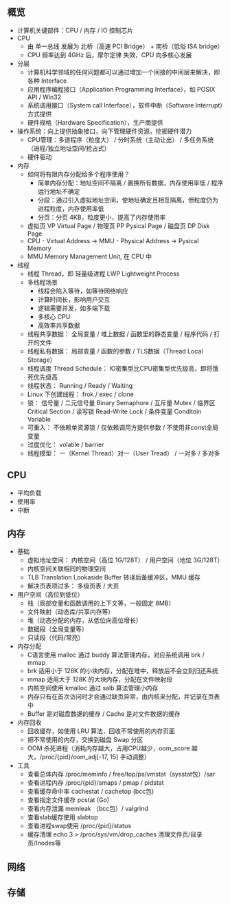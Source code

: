 
## 概览
- 计算机关键部件：CPU / 内存 / IO 控制芯片
- CPU
    - 由 单一总线 发展为 北桥（高速 PCI Bridge） + 南桥（低俗 ISA bridge）
    - CPU 频率达到 4GHz 后，摩尔定律 失效，CPU 向多核心发展
- 分层
    - 计算机科学领域的任何问题都可以通过增加一个间接的中间层来解决，即各种 Interface
    - 应用程序编程接口（Application Programming Interface），如 POSIX API / Win32
    - 系统调用接口（System call Interface），软件中断（Software Interrupt）方式提供
    - 硬件规格（Hardware Specification），生产商提供
- 操作系统：向上提供抽象接口，向下管理硬件资源，挖掘硬件潜力
    - CPU管理：多道程序（粒度大） / 分时系统（主动让出） / 多任务系统（进程/独立地址空间/抢占式）
    - 硬件驱动
- 内存
    - 如何将有限内存分配给多个程序使用？
        - 简单内存分配：地址空间不隔离 / 置换所有数据，内存使用率低 / 程序运行地址不确定
        - 分段：通过引入虚拟地址空间，使地址确定且相互隔离，但粒度仍为进程粒度，内存使用率低
        - 分页：分页 4KB，粒度更小，提高了内存使用率
    - 虚拟页 VP Virtual Page / 物理页 PP Pysical Page / 磁盘页 DP Disk Page
    - CPU - Virtual Address -> MMU - Physical Address -> Pysical Memory
    - MMU Memory Management Unit, 在 CPU 中
- 线程
    - 线程 Thread，即 轻量级进程 LWP Lightweight Process
    - 多线程场景
        - 线程会陷入等待，如等待网络响应
        - 计算时间长，影响用户交互
        - 逻辑需要并发，如多端下载
        - 多核心 CPU
        - 高效率共享数据
    - 线程共享数据： 全局变量 / 堆上数据 / 函数里的静态变量 / 程序代码 / 打开的文件
    - 线程私有数据： 局部变量 / 函数的参数 / TLS数据（Thread Local Storage）
    - 线程调度 Thread Schedule： IO密集型比CPU密集型优先级高，即将饿死优先级高
    - 线程状态： Running / Ready / Waiting
    - Linux 下创建线程： frok / exec / clone
    - 锁： 信号量 / 二元信号量 Binary Semaphore / 互斥量 Mutex / 临界区 Critical Section / 读写锁 Read-Write Lock / 条件变量 Conditoin Variable
    - 可重入： 不依赖单资源锁 / 仅依赖调用方提供参数 / 不使用非const全局变量
    - 过度优化： volatile / barrier
    - 线程模型： 一（Kernel Thread）对一（User Tread） / 一对多 / 多对多


## CPU

- 平均负载
- 使用率
- 中断

## 内存
- 基础
    - 虚拟地址空间： 内核空间（高位 1G/128T） / 用户空间（地位 3G/128T）
    - 内核空间关联相同的物理空间
    - TLB Translation Lookaside Buffer 转译后备缓冲区，MMU 缓存
    - 解决页表项过多： 多级页表 / 大页
- 用户空间（高位到低位）
    - 栈（局部变量和函数调用的上下文等，一般固定 8MB）
    - 文件映射（动态库/共享内存等）
    - 堆（动态分配的内存，从低位向高位增长）
    - 数据段（全局变量等）
    - 只读段（代码/常亮）
- 内存分配
    - C语言使用 malloc 通过 buddy 算法管理内存，对应系统调用 brk / mmap
    - brk 适用小于 128K 的小块内存，分配在堆中，释放后不会立刻归还系统
    - mmap 适用大于 128K 的大块内存，分配在文件映射段
    - 内核空间使用 kmalloc 通过 salb 算法管理小内存
    - 内存只有在首次访问时才会通过缺页异常，由内核来分配，并记录在页表中
    - Buffer 是对磁盘数据的缓存 / Cache 是对文件数据的缓存
- 内存回收
    - 回收缓存，如使用 LRU 算法，回收不常使用的内存页面
    - 把不常使用的内存，交换到磁盘 Swap 分区
    - OOM 杀死进程（消耗内存越大，占用CPU越少，oom_score 越大，/proc/{pid}/oom_adj[-17, 15] 手动调整）
- 工具
    - 查看总体内存 /proc/meminfo / free/top/ps/vmstat（sysstat包）/sar
    - 查看进程内存 /proc/{pid}/smaps / pmap / pidstat
    - 查看缓存命中率 cachestat / cachetop (bcc包)
    - 查看指定文件缓存 pcstat (Go)
    - 查看内存泄漏 memleak （bcc包）/ valgrind
    - 查看slab缓存使用 slabtop
    - 查看进程swap使用 /proc/{pid}/status
    - 缓存清理 echo 3 > /proc/sys/vm/drop_caches 清理文件页/目录页/Inodes等

## 网络

## 存储